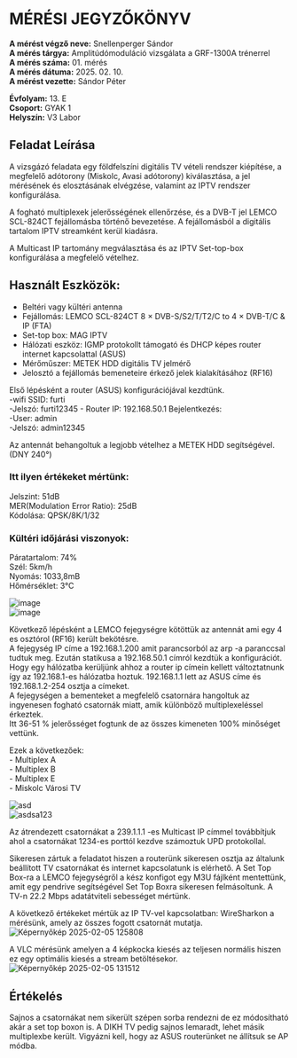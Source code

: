 # MÉRÉSI JEGYZŐKÖNYV   
     
**A mérést végző neve:** Snellenperger Sándor   
**A mérés tárgya:**  Amplitúdómoduláció vizsgálata a GRF-1300A trénerrel  
**A mérés száma:** 01. mérés    
**A mérés dátuma:** 2025. 02. 10.    
**A mérést vezette:** Sándor Péter    

**Évfolyam:** 13. E  
**Csoport:** GYAK 1  
**Helyszín:** V3 Labor 

## Feladat Leírása   
A vizsgázó feladata egy földfelszíni digitális TV vételi rendszer kiépítése, a megfelelő adótorony (Miskolc, Avasi adótorony) kiválasztása, a jel mérésének és elosztásának elvégzése, valamint az IPTV rendszer konfigurálása.

A fogható multiplexek jelerősségének ellenőrzése, és a DVB-T jel LEMCO SCL-824CT fejállomásba történő bevezetése. A fejállomásból a digitális tartalom IPTV streamként kerül kiadásra.

A Multicast IP tartomány megválasztása és az IPTV Set-top-box konfigurálása a megfelelő vételhez.

## Használt Eszközök:  
  - Beltéri vagy kültéri antenna    
  - Fejállomás: LEMCO SCL-824CT 8 × DVB-S/S2/T/T2/C to 4 × DVB-T/C & IP (FTA)  
  - Set-top box: MAG IPTV
  - Hálózati eszköz: IGMP protokollt támogató és DHCP képes router internet kapcsolattal (ASUS)
  - Mérőműszer: METEK HDD digitális TV jelmérő
  - Jelosztó a fejállomás bemeneteire érkező jelek kialakításához (RF16)  
  
Első lépésként a router (ASUS) konfigurációjával kezdtünk.  
                                                          -wifi SSID: furti  
                                                          -Jelszó: furti12345
                                                          - Router IP: 192.168.50.1 
                                                          Bejelentkezés:  
                                                          -User: admin  
                                                          -Jelszó: admin12345  
                                                           
                                                          
              

Az antennát behangoltuk a legjobb vételhez a METEK HDD segítségével. (DNY 240°)  
### Itt ilyen értékeket mértünk:  
Jelszint: 51dB  
MER(Modulation Error Ratio): 25dB  
Kódolása: QPSK/8K/1/32  
### Kültéri időjárási viszonyok:  
Páratartalom: 74%  
Szél: 5km/h  
Nyomás: 1033,8mB  
Hőmérséklet: 3°C  

![image](https://github.com/user-attachments/assets/08f85285-c379-4e01-b706-6fc20fa6d507)  
![image](https://github.com/user-attachments/assets/97289298-d209-4128-9f02-45fed1d5cbd2)  



Következő lépésként a LEMCO fejegységre kötöttük az antennát ami egy 4 es osztórol (RF16) került bekötésre.    
A fejegység IP címe a 192.168.1.200 amit parancsorból az arp -a paranccsal tudtuk meg. Ezután statikusa a 192.168.50.1 címról kezdtük a konfigurációt.  
Hogy egy hálózatba kerüljünk ahhoz a router ip címein kellett változtatnunk így az 192.168.1-es hálózatba hoztuk. 192.168.1.1 lett az ASUS címe és 192.168.1.2-254 osztja a címeket.  
A fejegységen a bementeket a megfelelő csatornára hangoltuk az ingyenesen fogható csatornák miatt, amik különböző multiplexeléssel érkeztek.  
Itt 36-51 % jelerősséget fogtunk de az összes kimeneten 100% minőséget vettünk.  

Ezek a következőek:   
                    - Multiplex A  
                    - Multiplex B  
                    - Multiplex E  
                    - Miskolc Városi TV     

![asd](https://github.com/user-attachments/assets/afc9b856-80b1-4df4-90c3-a380cde61fda)  
![asdsa123](https://github.com/user-attachments/assets/99e5f498-029e-40c9-b4a1-265710762776)


                    
Az átrendezett csatornákat a 239.1.1.1 -es Multicast IP címmel továbbítjuk ahol a csatornákat 1234-es porttól kezdve számoztuk UPD protokollal.

Sikeresen zártuk a feladatot hiszen a routerünk sikeresen osztja az általunk beállított TV csatornákat és internet kapcsolatunk is elérhető.
A Set Top Box-ra a LEMCO fejegységről a kész konfigot egy M3U fájlként mentettünk, amit egy pendrive segítségével Set Top Boxra sikeresen felmásoltunk.
A TV-n 22.2 Mbps adatátviteli sebességet mértünk.

A következő értékeket mértük az IP TV-vel kapcsolatban:
WireSharkon a mérésünk, amely az összes fogott csatornát mutatja.
![Képernyőkép 2025-02-05 125808](https://github.com/user-attachments/assets/e5fd0794-a745-41fa-9206-662626aab89a)  

A VLC mérésünk amelyen a 4 képkocka kiesés az teljesen normális hiszen ez egy optimális kiesés a stream betöltésekor.
![Képernyőkép 2025-02-05 131512](https://github.com/user-attachments/assets/be7fb1d5-7e59-4b58-aa28-0bbdbb1dcf60)



## Értékelés  
Sajnos a csatornákat nem sikerült szépen sorba rendezni de ez módosítható akár a set top boxon is. A DIKH TV pedig sajnos lemaradt, lehet másik multiplexbe került. Vigyázni kell, hogy az ASUS routerünket ne állítsuk se AP módba. 

                                
